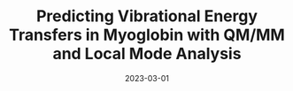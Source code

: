 ---
title: "Predicting Vibrational Energy Transfers in Myoglobin with QM/MM and Local Mode Analysis"
collection: talks
type: "Poster"
permalink: /talks/2023-03-01-talk-1
venue: "SMU Research Day 2023, Southern Methodist University"
date: 2023-03-01
location: "Dallas, TX, USA"
---